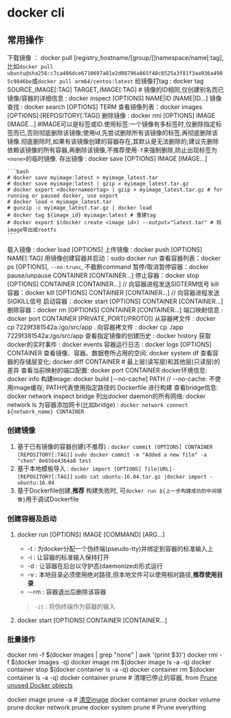 # docker cli

## 常用操作
下载镜像 ： docker pull [registry_hostname/[group/]]namespace/name[:tag], 比如`docker pull ubuntu@sha256:c7ca486dce6710697a81e2d08796a865f48c6525a3f81f3aa936a4905c9846be`或`docker pull arm64/centos:latest`
给镜像打tag : docker tag SOURCE_IMAGE[:TAG] TARGET_IMAGE[:TAG] # 镜像的ID相同,仅创建别名而已
镜像/容器的详细信息 : docker inspect [OPTIONS] NAME|ID [NAME|ID...]
镜像查找 : docker search [OPTIONS] TERM
查看镜像列表：docker images [OPTIONS] [REPOSITORY[:TAG]]
删除镜像 : docker rmi [OPTIONS] IMAGE [IMAGE...] #IMAGE可以是标签或ID.使用标签:一个镜像有多标签时,仅删除指定标签而已,否则彻底删除该镜像;使用id,先尝试删除所有该镜像的标签,再彻底删除该镜像.彻底删除时,如果有该镜像创建的容器存在,其默认是无法删除的;建议先删除依赖该镜像的所有容器,再删除该镜像,不推荐使用`-f`来强制删除,防止出现标签为`<none>`的临时镜像.
存出镜像 : docker save [OPTIONS] IMAGE [IMAGE...]

	```bash
	# docker save myimage:latest > myimage_latest.tar
	# docker save myimage:latest | gzip > myimage_latest.tar.gz
	# docker export <dockernameortag> | gzip > myimage_latest.tar.gz # for running or paused docker, use export
	# docker load < myimage_latest.tar
	# gunzip -c myimage_latest.tar.gz | docker load
	# docker tag ${image_id} myimage:latest # 重建tag
    # docker export $(docker create <image id>) --output="latest.tar" # 将image导出成rootfs
	```
载入镜像 : docker load [OPTIONS]
上传镜像 : docker push [OPTIONS] NAME[:TAG]
用镜像创建容器并启动：sudo docker run
查看容器列表：docker ps [OPTIONS], `--no-trunc`, 不截断command
暂停/取消暂停容器：docker pause/unpause CONTAINER [CONTAINER...]
停止容器：docker stop [OPTIONS] CONTAINER [CONTAINER...] // 向容器进程发送SIGTERM信号
kill容器：docker kill [OPTIONS] CONTAINER [CONTAINER...] // 向容器进程发送SIGKILL信号
启动容器：docker start [OPTIONS] CONTAINER [CONTAINER...]
删除容器：docker rm [OPTIONS] CONTAINER [CONTAINER...]
端口映射信息 : docker port CONTAINER [PRIVATE_PORT[/PROTO]]
从容器拷文件 : docker cp 7229f381542a:/go/src/app .
向容器拷文件 : docker cp ./app 7229f381542a:/go/src/app
查看指定镜像的创建历史 : docker history
获取docker的实时事件  : docker events
容器运行日志 : docker logs [OPTIONS] CONTAINER
查看镜像、容器、数据卷所占用的空间: docker system df
查看容器的存储层变化: docker diff CONTAINER # 最上层(读写层)和其他层(只读层)的差异
查看当前映射的端口配置: docker port CONTAINER
docker环境信息: docker info
构建image: docker build [--no-cache] PATH // --no-cache: 不使用image缓存; PATH代表使用指定路径的 Dockerfile 进行构建
查看bridge信息: docker network inspect bridge
列出docker daemon的所有网络: docker network ls
为容器添加网卡(比如bridge) : `docker network connect ${network_name} CONTAINER`

### 创建镜像
1. 基于已有镜像的容器创建(不推荐) : `docker commit [OPTIONS] CONTAINER [REPOSITORY[:TAG]]`
`sudo docker commit -m "Added a new file" -a "chen" 0e65be4364a8 test`
1. 基于本地模板导入 : `docker import [OPTIONS] file|URL|- [REPOSITORY[:TAG]]`
`sudo cat ubuntu-16.04.tar.gz |docker import - ubuntu:16.04`
1. 基于Dockerfile创建,**推荐**
    构建失败时, 可`docker run ${上一步构建成功的中间镜像}`用于调试Dockerfile

### 创建容器及启动
1. docker run [OPTIONS] IMAGE [COMMAND] [ARG...]
    - -t : 为docker分配一个伪终端(pseudo-tty)并绑定到容器的标准输入上
    - -i : 让容器的标准输入保持打开
    - -d : 让容器在后台以守护态(daemonized)形式运行
    - -v : 本地目录必须使用绝对路径,但本地文件可以使用相对路径,**推荐使用目录**
    - --rm : 容器退出后删除该容器

    > `-it` : 将伪终端作为容器的输入
1. docker start [OPTIONS] CONTAINER [CONTAINER...]

### 批量操作
docker rmi -f $(docker images | grep "none" | awk '{print $3}')
docker rmi -f $(docker images -q)
docker  image   rm   $(docker  image  ls   -a  -q)
docker container   stop   $(docker  container  ls   -a  -q)
docker   container   rm  $(docker  container  ls   -a  -q)
docker container prune # 清理已停止的容器, from [Prune unused Docker objects](https://docs.docker.com/config/pruning/)

docker image prune -a # [清空image](https://docs.docker.com/config/pruning/)
docker container prune
docker volume prune
docker network prune
docker system prune # Prune everything